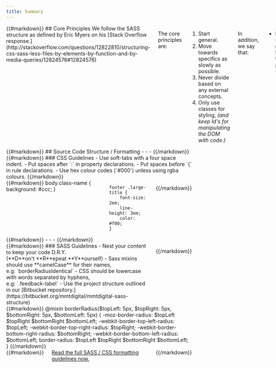 ```yaml
---
title: Summary
---
```

<div class='row'>
<div class='large-12 columns'>
{{#markdown}}
## Core Principles
We follow the SASS structure as defined by Eric Myers on his [Stack Overflow response.](http://stackoverflow.com/questions/12822810/structuring-css-sass-less-files-by-elements-by-function-and-by-media-queries/12824576#12824576)

The core principles are:
1. Start general.
2. Move towards specifics as slowly as possible.
3. Never divide based on any external concepts.
4. Only use classes for styling, *(and keep Id's for manipulating the DOM with code.)*

In addition, we say that:
- Responsive/IE styles should go as close to the structure they affect as possible.
{{/markdown}}
</div>
</div>
<div class='row'>
<div class='large-12 columns'>
{{#markdown}}
## Source Code Structure / Formatting
- - -
{{/markdown}}
</div>
</div>
<div class='row'>
<div class='large-6 columns'>
{{#markdown}}
### CSS Guidelines
- Use soft-tabs with a four space indent.
- Put spaces after `:` in property declarations.
- Put spaces before `{` in rule declarations.
- Use hex colour codes (`#000`) unless using rgba colours.
{{/markdown}}
</div>
<div class='large-6 columns'>
{{#markdown}}
    body.class-name {
        background: #ccc;
    }

    footer .large-title {
        font-size: 2em;
        line-height: 3em;
        color: #f00;
    }
{{/markdown}}
</div>
</div>
<div class='row'>
<div class='large-12 columns'>
{{#markdown}}
- - -
{{/markdown}}
</div>
</div>
<div class='row'>
<div class='large-6 columns'>
{{#markdown}}
### SASS Guidelines
- Nest your content to keep your code D.R.Y. <br/>(**D**on't **R**epeat **Y**ourself)
- Sass mixins should use **camelCase** for their names, <br/>e.g: `borderRadiusIdentical`
- CSS should be lowercase with words separated by hyphens, <br/>e.g: `.feedback-label`
- Use the project structure outlined in our [Bitbucket repository.](https://bitbucket.org/mmtdigital/mmtdigital-sass-structure)

{{/markdown}}
</div>
<div class='large-6 columns'>
{{#markdown}}
    @mixin borderRadius($topLeft: 5px, $topRight: 5px, $bottomRight: 5px, $bottomLeft: 5px) {
        -moz-border-radius: $topLeft $topRight $bottomRight $bottomLeft;
        -webkit-border-top-left-radius: $topLeft;
        -webkit-border-top-right-radius: $topRight;
        -webkit-border-bottom-right-radius: $bottomRight;
        -webkit-border-bottom-left-radius: $bottomLeft;
        border-radius: $topLeft $topRight $bottomRight $bottomLeft;
    }
{{/markdown}}
</div>
</div>
<div class='row'>
<div class='large-12 columns'>
{{#markdown}}
<a href='' class='button'>Read the full SASS / CSS formatting guidelines now.</a>
{{/markdown}}
</div>
</div>
